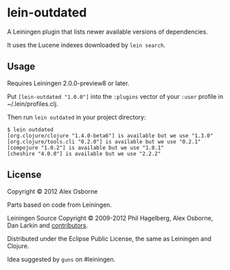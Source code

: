 # lein-outdated

A Leiningen plugin that lists newer available versions of dependencies.

It uses the Lucene indexes downloaded by `lein search`.

## Usage

Requires Leiningen 2.0.0-preview8 or later.

Put `[lein-outdated "1.0.0"]` into the `:plugins` vector of your
`:user` profile in ~/.lein/profiles.clj.

Then run `lein outdated` in your project directory:

    $ lein outdated
    [org.clojure/clojure "1.4.0-beta6"] is available but we use "1.3.0"
    [org.clojure/tools.cli "0.2.0"] is available but we use "0.2.1"
    [compojure "1.0.2"] is available but we use "1.0.1"
    [cheshire "4.0.0"] is available but we use "2.2.2"

## License

Copyright © 2012 Alex Osborne

Parts based on code from Leiningen.

Leiningen Source Copyright © 2009-2012 Phil Hagelberg, Alex Osborne, Dan Larkin and [contributors](https://github.com/technomancy/leiningen/contributors). 

Distributed under the Eclipse Public License, the same as Leiningen and Clojure.

Idea suggested by `guns` on #leiningen.
